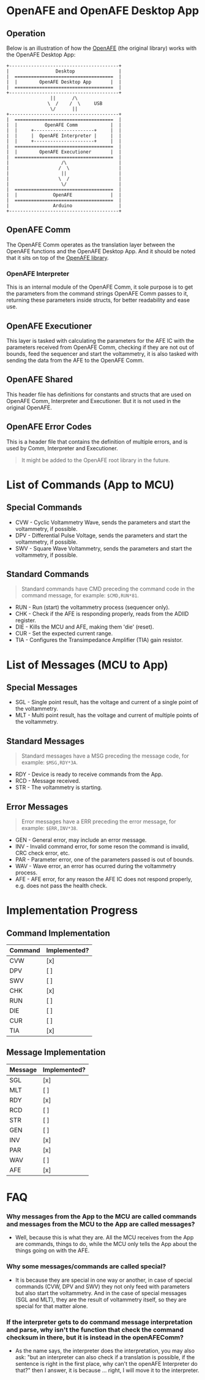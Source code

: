 # OpenAFE and OpenAFE Desktop App

## Operation

Below is an illustration of how the [OpenAFE](https://github.com/moduhub/openafe) (the original library) works with the OpenAFE Desktop App:
```
+----------------------------------------+
|                 Desktop                |
|  ====================================  |
|  |        OpenAFE Desktop App       |  |
|  ====================================  |
+----------------------------------------+
                ||      /\
               \  /    /  \     USB
                \/      ||
+----------------------------------------+
|  ====================================  |
|  |          OpenAFE Comm            |  |
|  |     +----------------------+     |  |
|  |     |  OpenAFE Interpreter |     |  |
|  |     +----------------------+     |  |
|  ====================================  |
|  |        OpenAFE Executioner       |  |
|  ====================================  |
|                   /\                   |
|                  /  \                  |
|                   ||                   |
|                  \  /                  |
|                   \/                   |
|  ====================================  |
|  |             OpenAFE              |  |
|  ====================================  |
|                Arduino                 |
+----------------------------------------+
```

## OpenAFE Comm
The OpenAFE Comm operates as the translation layer between the OpenAFE functions and the OpenAFE Desktop App. And it should be noted that it sits on top of the [OpenAFE library](https://github.com/moduhub/openafe).

### OpenAFE Interpreter
This is an internal module of the OpenAFE Comm, it sole purpose is to get the parameters from the command strings OpenAFE Comm passes to it, returning these parameters inside structs, for better readability and ease use. 


## OpenAFE Executioner
This layer is tasked with calculating the parameters for the AFE IC with the parameters received from OpenAFE Comm, checking if they are not out of bounds, feed the sequencer and start the voltammetry, it is also tasked with sending the data from the AFE to the OpenAFE Comm. 

## OpenAFE Shared
This header file has definitions for constants and structs that are used on OpenAFE Comm, Interpreter and Executioner. But it is not used in the original OpenAFE. 

## OpenAFE Error Codes
This is a header file that contains the definition of multiple errors, and is used by Comm, Interpreter and Executioner.
> It might be added to the OpenAFE root library in the future.

# List of Commands (App to MCU)
## Special Commands
- CVW - Cyclic Voltammetry Wave, sends the parameters and start the voltammetry, if possible.
- DPV - Differential Pulse Voltage, sends the parameters and start the voltammetry, if possible.
- SWV - Square Wave Voltammetry, sends the parameters and start the voltammetry, if possible.
## Standard Commands
> Standard commands have CMD preceding the command code in the command message, for example: `$CMD,RUN*81`.
- RUN - Run (start) the voltammetry process (sequencer only).
- CHK - Check if the AFE is responding properly, reads from the ADIID register.
- DIE - Kills the MCU and AFE, making them 'die' (reset).
- CUR - Set the expected current range.
- TIA - Configures the Transimpedance Amplifier (TIA) gain resistor.

# List of Messages (MCU to App)
## Special Messages
- SGL - Single point result, has the voltage and current of a single point of the voltammetry.
- MLT - Multi point result, has the voltage and current of multiple points of the voltammetry.
## Standard Messages
> Standard messages have a MSG preceding the message code, for example: `$MSG,RDY*3A`.
- RDY - Device is ready to receive commands from the App.
- RCD - Message received.
- STR - The voltammetry is starting.
## Error Messages
> Error messages have a ERR preceding the error message, for example: `$ERR,INV*38`. 
- GEN - General error, may include an error message.
- INV - Invalid command error, for some reson the command is invalid, CRC check error, etc.
- PAR - Parameter error, one of the parameters passed is out of bounds.
- WAV - Wave error, an error has ocurred during the voltammetry process.
- AFE - AFE error, for any reason the AFE IC does not respond properly, e.g. does not pass the health check.

# Implementation Progress
## Command Implementation
Command | Implemented? 
--------|--------------
CVW		| [x]
DPV		| [ ]
SWV		| [ ]
CHK		| [x]
RUN 	| [ ]
DIE		| [ ]
CUR		| [ ]
TIA		| [x]

## Message Implementation
Message | Implemented? 
--------|--------------
SGL		| [x]
MLT		| [ ]
RDY		| [x]
RCD		| [ ]
STR		| [ ]
GEN		| [ ]
INV		| [x]
PAR		| [x]
WAV		| [ ]
AFE		| [x]  

# FAQ

### Why messages from the App to the MCU are called commands and messages from the MCU to the App are called messages?
- Well, because this is what they are. All the MCU receives from the App are commands, things to do, while the MCU only tells the App about the things going on with the AFE.

### Why some messages/commands are called special?
- It is because they are special in one way or another, in case of special commands (CVW, DPV and SWV) they not only feed with parameters but also start the voltammetry. And in the case of special messages (SGL and MLT), they are the result of voltammetry itself, so they are special for that matter alone.

### If the interpreter gets to do command message interpretation and parse, why isn't the function that check the command checksum in there, but it is instead in the openAFEComm?
- As the name says, the interpreter does the interpretation, you may also ask: "but an interpreter can also check if a translation is possible, if the sentence is right in the first place, why can't the openAFE Interpreter do that?" then I answer, it is because ... right, I will move it to the interpreter.  